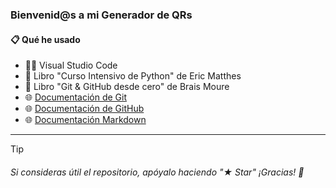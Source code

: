 ### Bienvenid@s a mi Generador de QRs

#### 📋 Qué he usado

- 👨‍💻 Visual Studio Code
- 📘 Libro "Curso Intensivo de Python" de Eric Matthes  
- 📘 Libro "Git & GitHub desde cero" de Brais Moure
- 🌐 [Documentación de Git](https://git-scm.com)
- 🌐 [Documentación de GitHub](https://docs.github.com/es)
- 🌐 [Documentación Markdown](https://markdown.es)

---

> [!TIP]
> ###### Si consideras útil el repositorio, apóyalo haciendo "★ Star" ¡Gracias! 🚀
